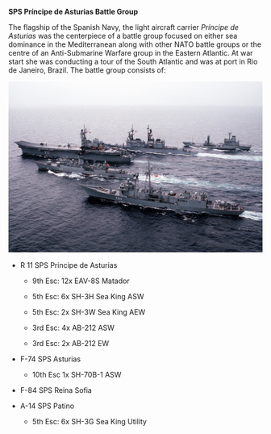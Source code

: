 **SPS Príncipe de Asturias Battle Group**

The flagship of the Spanish Navy, the light aircraft carrier *Príncipe
de Asturias* was the centerpiece of a battle group focused on either sea
dominance in the Mediterranean along with other NATO battle groups or
the centre of an Anti-Submarine Warfare group in the Eastern Atlantic.
At war start she was conducting a tour of the South Atlantic and was at
port in Rio de Janeiro, Brazil. The battle group consists of:

![](/assets/images/nato/es/navy/sps/image1.jpeg)

  - R 11 SPS Principe de Asturias
    
      - 9th Esc: 12x EAV-8S Matador
    
      - 5th Esc: 6x SH-3H Sea King ASW
    
      - 5th Esc: 2x SH-3W Sea King AEW
    
      - 3rd Esc: 4x AB-212 ASW
    
      - 3rd Esc: 2x AB-212 EW

  - F-74 SPS Asturias
    
      - 10th Esc 1x SH-70B-1 ASW

  - F-84 SPS Reina Sofia

  - A-14 SPS Patino
    
      - 5th Esc: 6x SH-3G Sea King Utility
